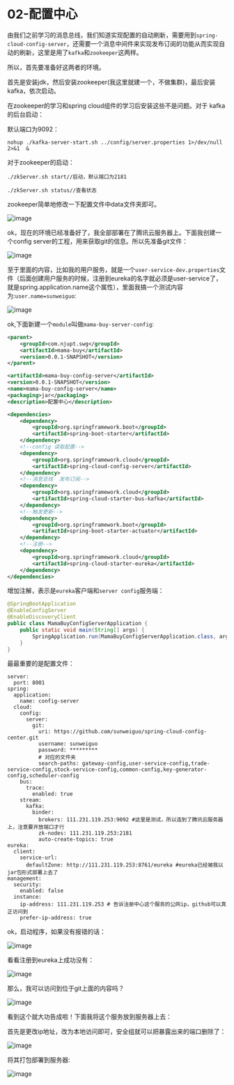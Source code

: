 # 02-配置中心

由我们之前学习的消息总线，我们知道实现配置的自动刷新，需要用到`spring-cloud-config-server`，还需要一个消息中间件来实现发布订阅的功能从而实现自动的刷新，这里是用了`kafka`和`zookeeper`这两样。

所以，首先要准备好这两者的环境。

首先是安装jdk，然后安装zookeeper(我这里就建一个，不做集群)，最后安装kafka，依次启动。

在zookeeper的学习和spring cloud组件的学习后安装这些不是问题。对于 kafka的后台启动：

默认端口为9092：
```
nohup ./kafka-server-start.sh ../config/server.properties 1>/dev/null  2>&1  &
```

对于zookeeper的启动：


```
./zkServer.sh start//启动，默认端口为2181

./zkServer.sh status//查看状态
```

zookeeper简单地修改一下配置文件中data文件夹即可。

![image](http://bloghello.oursnail.cn/mama2-1.png)

ok，现在的环境已经准备好了，我全部部署在了腾讯云服务器上。下面我创建一个config server的工程，用来获取git的信息。所以先准备git文件：



![image](http://bloghello.oursnail.cn/mama2-2.png)

至于里面的内容，比如我的用户服务，就是一个`user-service-dev.properties`文件（后面创建用户服务的时候，注册到eureka的名字就必须是user-service了，就是spring.application.name这个属性），里面我搞一个测试内容为:`user.name=sunweiguo`:

![image](http://bloghello.oursnail.cn/mama2-3.png)

ok,下面新建一个`module`叫做`mama-buy-server-config`:



```xml
<parent>
    <groupId>com.njupt.swg</groupId>
    <artifactId>mama-buy</artifactId>
    <version>0.0.1-SNAPSHOT</version>
</parent>

<artifactId>mama-buy-config-server</artifactId>
<version>0.0.1-SNAPSHOT</version>
<name>mama-buy-config-server</name>
<packaging>jar</packaging>
<description>配置中心</description>

<dependencies>
    <dependency>
        <groupId>org.springframework.boot</groupId>
        <artifactId>spring-boot-starter</artifactId>
    </dependency>
    <!--config 读取配置-->
    <dependency>
        <groupId>org.springframework.cloud</groupId>
        <artifactId>spring-cloud-config-server</artifactId>
    </dependency>
    <!--消息总线  发布订阅-->
    <dependency>
        <groupId>org.springframework.cloud</groupId>
        <artifactId>spring-cloud-starter-bus-kafka</artifactId>
    </dependency>
    <!--触发更新-->
    <dependency>
        <groupId>org.springframework.boot</groupId>
        <artifactId>spring-boot-starter-actuator</artifactId>
    </dependency>
    <!--注册-->
    <dependency>
        <groupId>org.springframework.cloud</groupId>
        <artifactId>spring-cloud-starter-eureka</artifactId>
    </dependency>
</dependencies>
```
增加注解，表示是`eureka`客户端和`server config`服务端：


```java
@SpringBootApplication
@EnableConfigServer
@EnableDiscoveryClient
public class MamaBuyConfigServerApplication {
    public static void main(String[] args) {
        SpringApplication.run(MamaBuyConfigServerApplication.class, args);
    }
}
```
最最重要的是配置文件：


```properties
server:
  port: 8001
spring:
  application:
    name: config-server
  cloud:
    config:
      server:
        git:
          uri: https://github.com/sunweiguo/spring-cloud-config-center.git
          username: sunweiguo
          password: *********
          # 对应的文件夹
          search-paths: gateway-config,user-service-config,trade-service-config,stock-service-config,common-config,key-generator-config,scheduler-config
    bus:
      trace:
        enabled: true
    stream:
      kafka:
        binder:
          brokers: 111.231.119.253:9092 #这里是测试，所以连到了腾讯云服务器上，注意要开放端口才行
          zk-nodes: 111.231.119.253:2181
          auto-create-topics: true
eureka:
  client:
    service-url:
      defaultZone: http://111.231.119.253:8761/eureka #eureka已经被我以jar包形式部署上去了
management:
  security:
    enabled: false
  instance:
    ip-address: 111.231.119.253 # 告诉注册中心这个服务的公网ip，github可以真正访问到
    prefer-ip-address: true
```
ok，启动程序，如果没有报错的话：


![image](http://bloghello.oursnail.cn/mama2-4.png)

看看注册到eureka上成功没有：

![image](http://bloghello.oursnail.cn/mama2-5.png)


那么，我可以访问到位于git上面的内容吗？



![image](http://bloghello.oursnail.cn/mama2-6.png)

看到这个就大功告成啦！下面我将这个服务放到服务器上去：


首先是更改ip地址，改为本地访问即可，安全组就可以把暴露出来的端口删除了：

![image](http://bloghello.oursnail.cn/mama2-9.png)

将其打包部署到服务器:

![image](http://bloghello.oursnail.cn/mama2-10.png)

